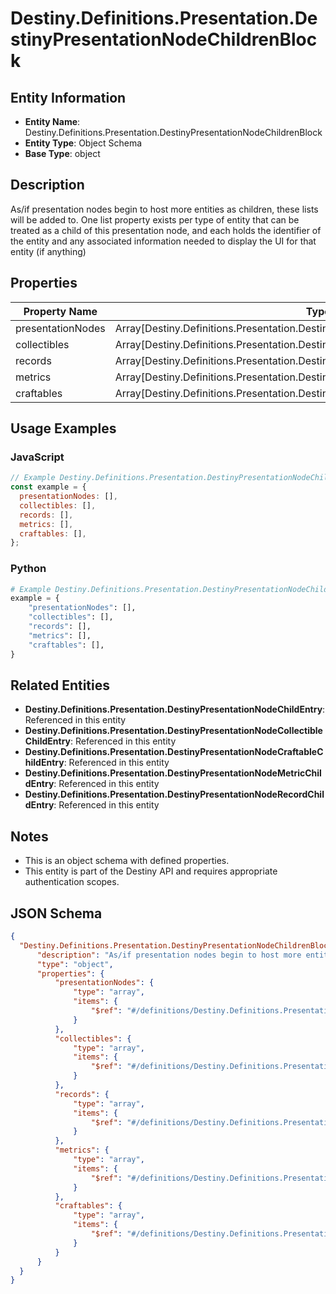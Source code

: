 # Destiny.Definitions.Presentation.DestinyPresentationNodeChildrenBlock

## Entity Information
- **Entity Name**: Destiny.Definitions.Presentation.DestinyPresentationNodeChildrenBlock
- **Entity Type**: Object Schema
- **Base Type**: object

## Description
As/if presentation nodes begin to host more entities as children, these lists will be added to. One list property exists per type of entity that can be treated as a child of this presentation node, and each holds the identifier of the entity and any associated information needed to display the UI for that entity (if anything)

## Properties

| Property Name | Type | Description | Required |
|---------------|------|-------------|----------|
| presentationNodes | Array[Destiny.Definitions.Presentation.DestinyPresentationNodeChildEntry] |  | No |
| collectibles | Array[Destiny.Definitions.Presentation.DestinyPresentationNodeCollectibleChildEntry] |  | No |
| records | Array[Destiny.Definitions.Presentation.DestinyPresentationNodeRecordChildEntry] |  | No |
| metrics | Array[Destiny.Definitions.Presentation.DestinyPresentationNodeMetricChildEntry] |  | No |
| craftables | Array[Destiny.Definitions.Presentation.DestinyPresentationNodeCraftableChildEntry] |  | No |

## Usage Examples

### JavaScript
```javascript
// Example Destiny.Definitions.Presentation.DestinyPresentationNodeChildrenBlock object
const example = {
  presentationNodes: [],
  collectibles: [],
  records: [],
  metrics: [],
  craftables: [],
};
```

### Python
```python
# Example Destiny.Definitions.Presentation.DestinyPresentationNodeChildrenBlock object
example = {
    "presentationNodes": [],
    "collectibles": [],
    "records": [],
    "metrics": [],
    "craftables": [],
}
```

## Related Entities
- **Destiny.Definitions.Presentation.DestinyPresentationNodeChildEntry**: Referenced in this entity
- **Destiny.Definitions.Presentation.DestinyPresentationNodeCollectibleChildEntry**: Referenced in this entity
- **Destiny.Definitions.Presentation.DestinyPresentationNodeCraftableChildEntry**: Referenced in this entity
- **Destiny.Definitions.Presentation.DestinyPresentationNodeMetricChildEntry**: Referenced in this entity
- **Destiny.Definitions.Presentation.DestinyPresentationNodeRecordChildEntry**: Referenced in this entity

## Notes
- This is an object schema with defined properties.
- This entity is part of the Destiny API and requires appropriate authentication scopes.

## JSON Schema
```json
{
  "Destiny.Definitions.Presentation.DestinyPresentationNodeChildrenBlock":   {
      "description": "As/if presentation nodes begin to host more entities as children, these lists will be added to. One list property exists per type of entity that can be treated as a child of this presentation node, and each holds the identifier of the entity and any associated information needed to display the UI for that entity (if anything)",
      "type": "object",
      "properties": {
          "presentationNodes": {
              "type": "array",
              "items": {
                  "$ref": "#/definitions/Destiny.Definitions.Presentation.DestinyPresentationNodeChildEntry"
              }
          },
          "collectibles": {
              "type": "array",
              "items": {
                  "$ref": "#/definitions/Destiny.Definitions.Presentation.DestinyPresentationNodeCollectibleChildEntry"
              }
          },
          "records": {
              "type": "array",
              "items": {
                  "$ref": "#/definitions/Destiny.Definitions.Presentation.DestinyPresentationNodeRecordChildEntry"
              }
          },
          "metrics": {
              "type": "array",
              "items": {
                  "$ref": "#/definitions/Destiny.Definitions.Presentation.DestinyPresentationNodeMetricChildEntry"
              }
          },
          "craftables": {
              "type": "array",
              "items": {
                  "$ref": "#/definitions/Destiny.Definitions.Presentation.DestinyPresentationNodeCraftableChildEntry"
              }
          }
      }
  }
}
```
